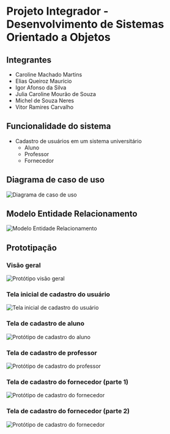 # Projeto Integrador - Desenvolvimento de Sistemas Orientado a Objetos

## Integrantes
- Caroline Machado Martins
- Elias Queiroz Maurício
- Igor Afonso da Silva
- Julia Caroline Mourão de Souza
- Michel de Souza Neres
- Vitor Ramires Carvalho

## Funcionalidade do sistema
- Cadastro de usuários em um sistema universitário
  - Aluno
  - Professor
  - Fornecedor

## Diagrama de caso de uso
![Diagrama de caso de uso](Diagramas/diagrama-caso-uso.png)

## Modelo Entidade Relacionamento
![Modelo Entidade Relacionamento](Diagramas/mer.png)

## Prototipação

### Visão geral
![Protótipo visão geral](Prototipos/prototipo-geral.png)

### Tela inicial de cadastro do usuário
![Tela inicial de cadastro do usuário](Prototipos/cadastro-usuario.png)

### Tela de cadastro de aluno
![Protótipo de cadastro do aluno](Prototipos/prototipo-aluno.png)

### Tela de cadastro de professor
![Protótipo de cadastro do professor](Prototipos/prototipo-professor.png)

### Tela de cadastro do fornecedor (parte 1)
![Protótipo de cadastro do fornecedor](Prototipos/prototipo-fornecedor.png)

### Tela de cadastro do fornecedor (parte 2)
![Protótipo de cadastro do fornecedor](Prototipos/prototipo-fornecedor-2.png)
